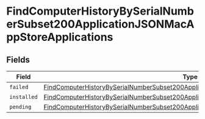 # FindComputerHistoryBySerialNumberSubset200ApplicationJSONMacAppStoreApplications


## Fields

| Field                                                                                                                                                                                                               | Type                                                                                                                                                                                                                | Required                                                                                                                                                                                                            | Description                                                                                                                                                                                                         |
| ------------------------------------------------------------------------------------------------------------------------------------------------------------------------------------------------------------------- | ------------------------------------------------------------------------------------------------------------------------------------------------------------------------------------------------------------------- | ------------------------------------------------------------------------------------------------------------------------------------------------------------------------------------------------------------------- | ------------------------------------------------------------------------------------------------------------------------------------------------------------------------------------------------------------------- |
| `failed`                                                                                                                                                                                                            | [FindComputerHistoryBySerialNumberSubset200ApplicationJSONMacAppStoreApplicationsFailed](../../models/operations/findcomputerhistorybyserialnumbersubset200applicationjsonmacappstoreapplicationsfailed.md)[]       | :heavy_minus_sign:                                                                                                                                                                                                  | N/A                                                                                                                                                                                                                 |
| `installed`                                                                                                                                                                                                         | [FindComputerHistoryBySerialNumberSubset200ApplicationJSONMacAppStoreApplicationsInstalled](../../models/operations/findcomputerhistorybyserialnumbersubset200applicationjsonmacappstoreapplicationsinstalled.md)[] | :heavy_minus_sign:                                                                                                                                                                                                  | N/A                                                                                                                                                                                                                 |
| `pending`                                                                                                                                                                                                           | [FindComputerHistoryBySerialNumberSubset200ApplicationJSONMacAppStoreApplicationsPending](../../models/operations/findcomputerhistorybyserialnumbersubset200applicationjsonmacappstoreapplicationspending.md)[]     | :heavy_minus_sign:                                                                                                                                                                                                  | N/A                                                                                                                                                                                                                 |